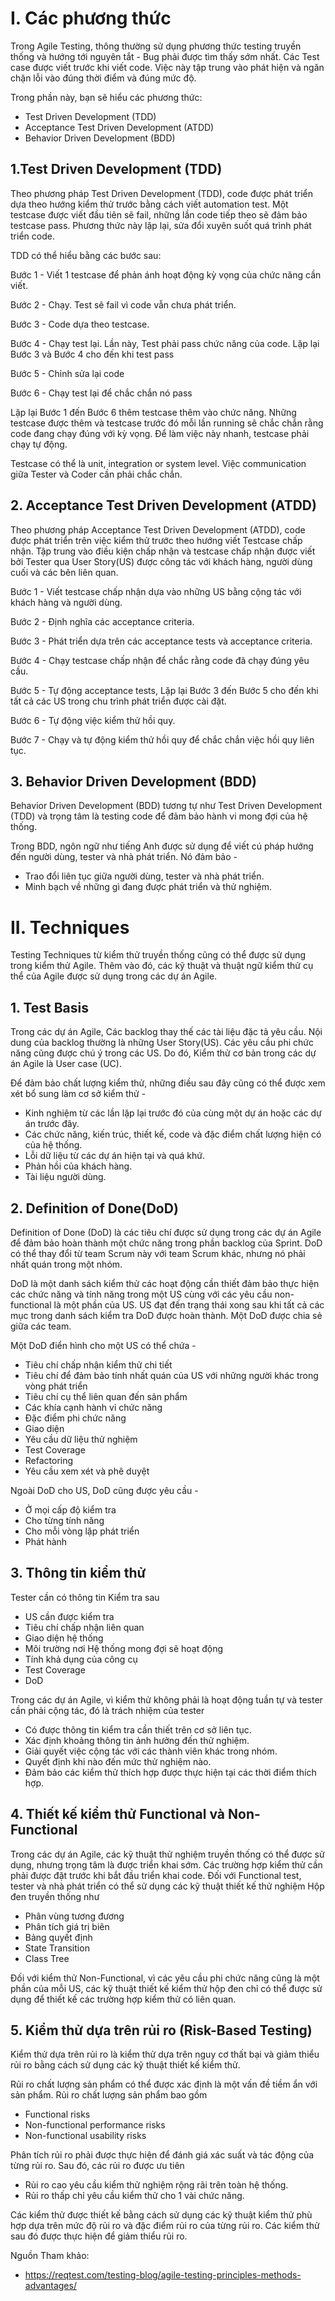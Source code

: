 # I. Các phương thức

Trong Agile Testing, thông thường sử dụng phương thức testing truyền thống và hướng tới nguyên tắt - Bug phải được tìm thấy sớm nhất. Các Test case được viết trước khi viết code. Việc này tập trung vào phát hiện và ngăn chặn lỗi vào đúng thời điểm và đúng mức độ.

Trong phần này, bạn sẽ hiểu các phương thức:

- Test Driven Development (TDD)
- Acceptance Test Driven Development (ATDD)
- Behavior Driven Development (BDD)

## 1.Test Driven Development (TDD)
Theo phương pháp Test Driven Development (TDD), code được phát triển dựa theo hướng kiểm thử trước bằng cách viết automation test. Một testcase được viết đầu tiên sẽ fail, những lần code tiếp theo sẽ đảm bảo testcase pass. Phương thức này lặp lại, sửa đổi xuyên suốt quá trình phát triển code.

TDD có thể hiểu bằng các bước sau:

Bước 1 - Viết 1 testcase để phản ánh hoạt động kỳ vọng của chức năng cần viết.

Bước 2 - Chạy. Test sẽ fail vì code vẫn chưa phát triển.

Bước 3 - Code dựa theo testcase.

Bước 4 - Chạy test lại. Lần này, Test phải pass chức năng của code. Lặp lại Bước 3 và Bước 4 cho đến khi test pass

Bước 5 - Chỉnh sửa lại code

Bước 6 - Chạy test lại để chắc chắn nó pass

Lặp lại Bước 1 đến Bước 6 thêm testcase thêm vào chức năng. Những testcase được thêm và testcase trước đó mỗi lần running sẽ chắc chắn rằng code đang chạy đúng với kỳ vọng. Để làm việc này nhanh, testcase phải chạy tự động.

Testcase có thể là unit, integration or system level. Việc communication giữa Tester và Coder cần phải chắc chắn.

## 2. Acceptance Test Driven Development (ATDD)

Theo phương pháp Acceptance Test Driven Development (ATDD), code được phát triển trên việc kiểm thử trước theo hướng viết Testcase chấp nhận. Tập trung vào điều kiện chấp nhận và testcase chấp nhận được viết bởi Tester qua User Story(US) được công tác với khách hàng, người dùng cuối và các bên liên quan.

Bước 1 - Viết testcase chấp nhận dựa vào những US bằng cộng tác với khách hàng và người dùng.

Bước 2 - Định nghĩa các acceptance criteria.

Bước 3 - Phát triển dựa trên các acceptance tests và acceptance criteria.

Bước 4 - Chạy testcase chấp nhận để chắc rằng code đã chạy đúng yêu cầu.

Bước 5 - Tự động acceptance tests, Lặp lại Bước 3 đến Bước 5 cho đến khi tất cả các US trong chu trình phát triển được cài đặt.

Bước 6 - Tự động việc kiểm thử hồi quy.

Bước 7 - Chạy và tự động kiểm thử hồi quy để chắc chắn việc hồi quy liên tục.

## 3. Behavior Driven Development (BDD)

Behavior Driven Development (BDD) tương tự như Test Driven Development (TDD) và trọng tâm là testing code để đảm bảo hành vi mong đợi của hệ thống.

Trong BDD, ngôn ngữ như tiếng Anh được sử dụng để viết cú pháp hướng đến người dùng, tester và nhà phát triển. Nó đảm bảo -

- Trao đổi liên tục giữa người dùng, tester và nhà phát triển.
- Minh bạch về những gì đang được phát triển và thử nghiệm.

# II. Techniques

Testing Techniques từ kiểm thử truyền thống cũng có thể được sử dụng trong kiểm thử Agile. Thêm vào đó, các kỹ thuật và thuật ngữ kiểm thử cụ thể của Agile được sử dụng trong các dự án Agile.

## 1. Test Basis
Trong các dự án Agile, Các backlog thay thế các tài liệu đặc tả yêu cầu. Nội dung của backlog thường là những User Story(US). Các yêu cầu phi chức năng cũng được chú ý trong các US. Do đó, Kiểm thử cơ bản trong các dự án Agile là User case (UC).

Để đảm bảo chất lượng kiểm thử, những điều sau đây cũng có thể được xem xét bổ sung làm cơ sở kiểm thử -

- Kinh nghiệm từ các lần lặp lại trước đó của cùng một dự án hoặc các dự án trước đây.
- Các chức năng, kiến trúc, thiết kế, code và đặc điểm chất lượng hiện có của hệ thống.
- Lỗi dữ liệu từ các dự án hiện tại và quá khứ.
- Phản hồi của khách hàng.
- Tài liệu người dùng.

## 2. Definition of Done(DoD)

Definition of Done (DoD) là các tiêu chí được sử dụng trong các dự án Agile để đảm bảo hoàn thành một chức năng trong phần backlog của Sprint. DoD có thể thay đổi từ team Scrum này với team Scrum khác, nhưng nó phải nhất quán trong một nhóm.

DoD là một danh sách kiểm thử các hoạt động cần thiết đảm bảo thực hiện các chức năng và tính năng trong một US cùng với các yêu cầu non-functional là một phần của US. US đạt đến trạng thái xong sau khi tất cả các mục trong danh sách kiểm tra DoD được hoàn thành. Một DoD được chia sẻ giữa các team.

Một DoD điển hình cho một US có thể chứa -

- Tiêu chí chấp nhận kiểm thử chi tiết
- Tiêu chí để đảm bảo tính nhất quán của US với những người khác trong vòng phát triển
- Tiêu chí cụ thể liên quan đến sản phẩm
- Các khía cạnh hành vi chức năng
- Đặc điểm phi chức năng
- Giao diện
- Yêu cầu dữ liệu thử nghiệm
- Test Coverage
- Refactoring
- Yêu cầu xem xét và phê duyệt

Ngoài DoD cho US, DoD cũng được yêu cầu -

- Ở mọi cấp độ kiểm tra
- Cho từng tính năng
- Cho mỗi vòng lặp phát triển
- Phát hành

## 3. Thông tin kiểm thử

Tester cần có thông tin Kiểm tra sau

- US cần được kiểm tra
- Tiêu chí chấp nhận liên quan
- Giao diện hệ thống
- Môi trường nơi Hệ thống mong đợi sẽ hoạt động
- Tính khả dụng của công cụ
- Test Coverage
- DoD

Trong các dự án Agile, vì kiểm thử không phải là hoạt động tuần tự và tester cần phải cộng tác, đó là trách nhiệm của tester

- Có được thông tin kiểm tra cần thiết trên cơ sở liên tục.
- Xác định khoảng thông tin ảnh hưởng đến thử nghiệm.
- Giải quyết việc cộng tác với các thành viên khác trong nhóm.
- Quyết định khi nào đến mức thử nghiệm nào.
- Đảm bảo các kiểm thử thích hợp được thực hiện tại các thời điểm thích hợp.

## 4. Thiết kế kiểm thử Functional và Non-Functional

Trong các dự án Agile, các kỹ thuật thử nghiệm truyền thống có thể được sử dụng, nhưng trọng tâm là được triển khai sớm. Các trường hợp kiểm thử cần phải được đặt trước khi bắt đầu triển khai code. Đối với Functional test, tester và nhà phát triển có thể sử dụng các kỹ thuật thiết kế thử nghiệm Hộp đen truyền thống như

- Phân vùng tương đương
- Phân tích giá trị biên
- Bảng quyết định
- State Transition
- Class Tree

Đối với kiểm thử Non-Functional, vì các yêu cầu phi chức năng cũng là một phần của mỗi US, các kỹ thuật thiết kế kiểm thử hộp đen chỉ có thể được sử dụng để thiết kế các trường hợp kiểm thử có liên quan.


## 5. Kiểm thử dựa trên rủi ro (Risk-Based Testing)

Kiểm thử dựa trên rủi ro là kiểm thử dựa trên nguy cơ thất bại và giảm thiểu rủi ro bằng cách sử dụng các kỹ thuật thiết kế kiểm thử.

Rủi ro chất lượng sản phẩm có thể được xác định là một vấn đề tiềm ẩn với sản phẩm. Rủi ro chất lượng sản phẩm bao gồm

- Functional risks
- Non-functional performance risks
- Non-functional usability risks

Phân tích rủi ro phải được thực hiện để đánh giá xác suất và tác động của từng rủi ro. Sau đó, các rủi ro được ưu tiên

- Rủi ro cao yêu cầu kiểm thử nghiệm rộng rãi trên toàn hệ thống.
- Rủi ro thấp chỉ yêu cầu kiểm thử cho 1 vài chức năng.

Các kiểm thử được thiết kế bằng cách sử dụng các kỹ thuật kiểm thử phù hợp dựa trên mức độ rủi ro và đặc điểm rủi ro của từng rủi ro. Các kiểm thử sau đó được thực hiện để giảm thiểu rủi ro.

Nguồn Tham khảo:
- https://reqtest.com/testing-blog/agile-testing-principles-methods-advantages/